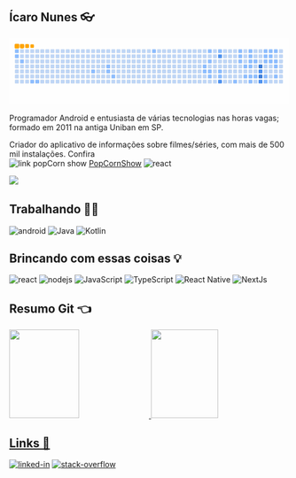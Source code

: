 ## Ícaro Nunes 👓

![Snake animation](https://github.com/icaronunes/icaronunes/blob/output/ocean.gif?raw=true)

Programador Android e entusiasta de várias tecnologias nas horas vagas; formado em 2011 na antiga Uniban em SP.

Criador do aplicativo de informações sobre filmes/séries, com mais de 500 mil instalações. Confira
<br><img alt="link popCorn show" src="https://firebasestorage.googleapis.com/v0/b/livro-android-1327.appspot.com/o/ic_launcher.png?alt=media&token=46723f6c-331e-4ae9-a5c2-1b930d42aca7" width="24px" height="24px" />
<a href="https://play.google.com/store/apps/details?id=br.com.icaro.filme&hl=pt-BR" target="_blank">PopCornShow</a>
<img alt="react" src="https://firebasestorage.googleapis.com/v0/b/livro-android-1327.appspot.com/o/ic_launcher.png?alt=media&token=46723f6c-331e-4ae9-a5c2-1b930d42aca7" width="24px" height="24px" />
</p>
<img src="https://img.shields.io:/github/last-commit/icaronunes/popcornshow">
<br>

## Trabalhando 📱📲
<div>
<img alt="android" src="https://img.shields.io/badge/Android-3DDC84?logo=android&logoColor=white&style=for-the-badge" />
<img alt="Java" src="https://img.shields.io/badge/Java-800?style=for-the-badge&logo=java&logoColor=white" />
<img alt="Kotlin" src="https://img.shields.io/badge/Kotlin-eb6d1d?&style=for-the-badge&logo=kotlin&logoColor=#336dd1" />
</div>

## Brincando com essas coisas 💡
<div>
<img alt="react" src="https://img.shields.io/badge/react%20-%2320232a.svg?&style=for-the-badge&logo=react&logoColor=%2361DAFB" />
<img alt="nodejs" src="https://img.shields.io/badge/node.js%20-%2343853D.svg?&style=for-the-badge&logo=node.js&logoColor=white" />
<img alt="JavaScript" src=https://img.shields.io/badge/JavaScript-F7DF1E?style=for-the-badge&logo=javascript&logoColor=black />
<img alt="TypeScript" src=https://img.shields.io/badge/TypeScript-007ACC?style=for-the-badge&logo=typescript&logoColor=white />
<img alt="React Native" src=https://img.shields.io/badge/React_Native-61dafb?style=for-the-badge&logo=react&logoColor=333333 />
<img alt="NextJs" src=https://img.shields.io/badge/next.js-000000?style=for-the-badge&logo=next.js&logoColor=white />
</div>

## Resumo Git 👈
<div>
  <a href="https://github.com/icaronunes">
  <img height="160em" width="50%" src="https://github-readme-stats-icaronunes.vercel.app/api?username=icaronunes&show_icons=true&theme=tokyonight&include_all_commits=true&count_private=true"/>

  <img height="160em" width="49%" src="https://github-readme-stats-icaronunes.vercel.app/api/top-langs/?username=icaronunes&layout=compact&langs_count=7&theme=tokyonight"/>
</div>


## Links 👀
[<img alt="linked-in"
    src="https://img.shields.io/badge/linkedin-%230077B5.svg?&style=for-the-badge&logo=linkedin&logoColor=white" />](https://www.linkedin.com/in/icaronunes/)
[<img alt="stack-overflow"
    src="https://img.shields.io/badge/stack%20overflow-FE7A16?logo=stack-overflow&logoColor=white&style=for-the-badge" />](https://stackoverflow.com/users/6834167/icaro)
